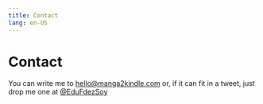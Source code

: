 ```yaml
---
title: Contact
lang: en-US
---
```


# Contact
You can write me to [hello@manga2kindle.com](mailto:hello@manga2kindle.com) or, if it can fit in a tweet, just drop me one at [@EduFdezSoy](https://twitter.com/EduFdezSoy)  
